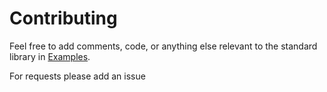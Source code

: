 # Contributing

Feel free to add comments, code, or anything else relevant to the standard library in [Examples](./examples).

For requests please add an issue
